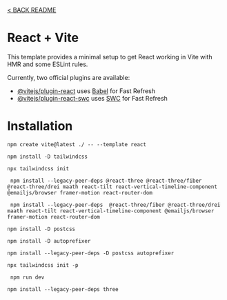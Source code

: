 [< BACK README](../README.md)

# React + Vite

This template provides a minimal setup to get React working in Vite with HMR and some ESLint rules.

Currently, two official plugins are available:

- [@vitejs/plugin-react](https://github.com/vitejs/vite-plugin-react/blob/main/packages/plugin-react/README.md) uses [Babel](https://babeljs.io/) for Fast Refresh
- [@vitejs/plugin-react-swc](https://github.com/vitejs/vite-plugin-react-swc) uses [SWC](https://swc.rs/) for Fast Refresh

# Installation

`npm create vite@latest ./ -- --template react`

`npm install -D tailwindcss`

`npx tailwindcss init`

` npm install --legacy-peer-deps @react-three @react-three/fiber @react-three/drei maath react-tilt react-vertical-timeline-component @emailjs/browser framer-motion react-router-dom`

` npm install --legacy-peer-deps  @react-three/fiber @react-three/drei maath react-tilt react-vertical-timeline-component @emailjs/browser framer-motion react-router-dom`

`npm install -D postcss`

`npm install -D autoprefixer`

`npm install --legacy-peer-deps -D postcss autoprefixer`

`npx tailwindcss init -p`

`  npm run dev
 `

`npm install --legacy-peer-deps three`

#
